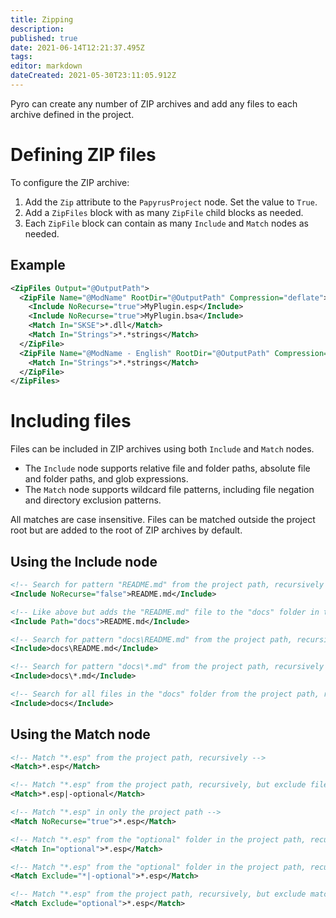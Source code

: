```yaml
---
title: Zipping
description: 
published: true
date: 2021-06-14T12:21:37.495Z
tags: 
editor: markdown
dateCreated: 2021-05-30T23:11:05.912Z
---
```


Pyro can create any number of ZIP archives and add any files to each archive defined in the project.


# Defining ZIP files

To configure the ZIP archive:

1. Add the `Zip` attribute to the `PapyrusProject` node. Set the value to `True`.
2. Add a `ZipFiles` block with as many `ZipFile` child blocks as needed.
3. Each `ZipFile` block can contain as many `Include` and `Match` nodes as needed.


## Example

```xml
<ZipFiles Output="@OutputPath">
  <ZipFile Name="@ModName" RootDir="@OutputPath" Compression="deflate">
    <Include NoRecurse="true">MyPlugin.esp</Include>
    <Include NoRecurse="true">MyPlugin.bsa</Include>
    <Match In="SKSE">*.dll</Match>
    <Match In="Strings">*.*strings</Match>
  </ZipFile>
  <ZipFile Name="@ModName - English" RootDir="@OutputPath" Compression="deflate">
    <Match In="Strings">*.*strings</Match>
  </ZipFile>
</ZipFiles>
```


# Including files

Files can be included in ZIP archives using both `Include` and `Match` nodes.

- The `Include` node supports relative file and folder paths, absolute file and folder paths, and glob expressions.
- The `Match` node supports wildcard file patterns, including file negation and directory exclusion patterns.

All matches are case insensitive. Files can be matched outside the project root but are added to the root of ZIP archives by default.


## Using the Include node

```xml
<!-- Search for pattern "README.md" from the project path, recursively if not found in the project root -->
<Include NoRecurse="false">README.md</Include>

<!-- Like above but adds the "README.md" file to the "docs" folder in the ZIP archive -->
<Include Path="docs">README.md</Include>

<!-- Search for pattern "docs\README.md" from the project path, recursively if not found from the project root -->
<Include>docs\README.md</Include>

<!-- Search for pattern "docs\*.md" from the project path, recursively -->
<Include>docs\*.md</Include>

<!-- Search for all files in the "docs" folder from the project path, recursively -->
<Include>docs</Include>
```


## Using the Match node

```xml
<!-- Match "*.esp" from the project path, recursively -->
<Match>*.esp</Match>

<!-- Match "*.esp" from the project path, recursively, but exclude file matches starting with "optional" -->
<Match>*.esp|-optional</Match>

<!-- Match "*.esp" in only the project path -->
<Match NoRecurse="true">*.esp</Match>

<!-- Match "*.esp" from the "optional" folder in the project path, recursively -->
<Match In="optional">*.esp</Match>

<!-- Match "*.esp" from the "optional" folder in the project path, recursively -->
<Match Exclude="*|-optional">*.esp</Match>

<!-- Match "*.esp" from the project path, recursively, but exclude matches in the "optional" folder -->
<Match Exclude="optional">*.esp</Match>
```